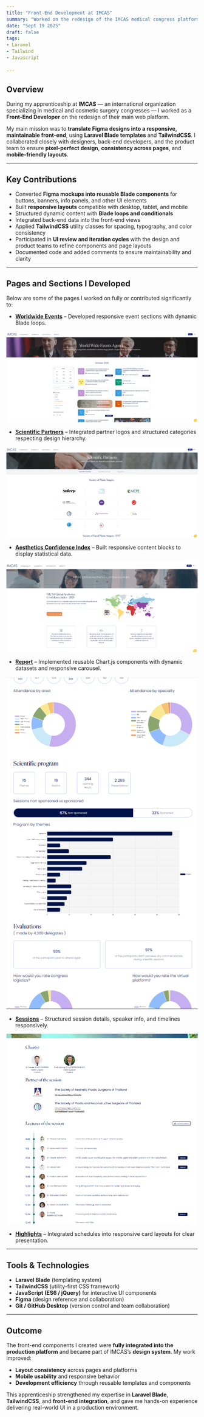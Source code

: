 ```yaml
---
title: "Front-End Development at IMCAS"
summary: "Worked on the redesign of the IMCAS medical congress platform using Laravel Blade and TailwindCSS."
date: "Sept 19 2025"
draft: false
tags:
- Laravel
- Tailwind
- Javascript

---
```


## Overview

During my apprenticeship at **IMCAS** — an international organization specializing in medical and cosmetic surgery congresses — I worked as a **Front-End Developer** on the redesign of their main web platform.

My main mission was to **translate Figma designs into a responsive, maintainable front-end**, using **Laravel Blade templates** and **TailwindCSS**. I collaborated closely with designers, back-end developers, and the product team to ensure **pixel-perfect design**, **consistency across pages**, and **mobile-friendly layouts**.

---

## Key Contributions

- Converted **Figma mockups into reusable Blade components** for buttons, banners, info panels, and other UI elements
- Built **responsive layouts** compatible with desktop, tablet, and mobile
- Structured dynamic content with **Blade loops and conditionals**
- Integrated back-end data into the front-end views
- Applied **TailwindCSS** utility classes for spacing, typography, and color consistency
- Participated in **UI review and iteration cycles** with the design and product teams to refine components and page layouts
- Documented code and added comments to ensure maintainability and clarity

---

## Pages and Sections I Developed

Below are some of the pages I worked on fully or contributed significantly to:

- **[Worldwide Events](https://www.imcas.com/en/worldwide-events)** – Developed responsive event sections with dynamic Blade loops.

![Worldwide Events](https://raw.githubusercontent.com/SMaitriya/Portfolio/main/public/images/imcas/events.png)

- **[Scientific Partners](https://www.imcas.com/en/scientific-partners)** – Integrated partner logos and structured categories respecting design hierarchy.

![Scientific Partners](https://raw.githubusercontent.com/SMaitriya/Portfolio/main/public/images/imcas/partners.png)

- **[Aesthetics Confidence Index](https://www.imcas.com/en/aesthetic-confidence-index)** – Built responsive content blocks to display statistical data.

![Aesthetics Confidence Index](https://raw.githubusercontent.com/SMaitriya/Portfolio/main/public/images/imcas/confidence.png)

- **[Report](https://www.imcas.com/en/imcas-world-congress-2026/report)** – Implemented reusable Chart.js components with dynamic datasets and responsive carousel.

![Report](https://raw.githubusercontent.com/SMaitriya/Portfolio/main/public/images/imcas/report.png)

- **[Sessions](https://www.imcas.com/en/imcas-asia-2025/program/session/56073)** – Structured session details, speaker info, and timelines responsively.

![Sessions](https://raw.githubusercontent.com/SMaitriya/Portfolio/main/public/images/imcas/session.png)

- **[Highlights](https://www.imcas.com/en/imcas-asia-2025/scientific-events/118)** – Integrated schedules into responsive card layouts for clear presentation.




---

## Tools & Technologies

- **Laravel Blade** (templating system)  
- **TailwindCSS** (utility-first CSS framework)  
- **JavaScript (ES6 / jQuery)** for interactive UI components  
- **Figma** (design reference and collaboration)  
- **Git / GitHub Desktop** (version control and team collaboration)  

---

## Outcome

The front-end components I created were **fully integrated into the production platform** and became part of IMCAS’s **design system**. My work improved:

- **Layout consistency** across pages and platforms  
- **Mobile usability** and responsive behavior  
- **Development efficiency** through reusable templates and components  

This apprenticeship strengthened my expertise in **Laravel Blade**, **TailwindCSS**, and **front-end integration**, and gave me hands-on experience delivering real-world UI in a production environment.
